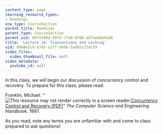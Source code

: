 ```yaml
---
content_type: page
learning_resource_types:
- Readings
ocw_type: CourseSection
parent_title: Readings
parent_type: CourseSection
parent_uid: 607e580d-09fd-cfa0-0f08-a87ae0de6ad6
title: 'Lecture 10: Transactions and Locking'
uid: 0984e5c9-e745-a1ff-d69b-5ad93c274c59
video_files:
  video_thumbnail_file: null
video_metadata:
  youtube_id: null
---
```


In this class, we will begin our discussion of concurrency control and recovery. To prepare for this class, please read:

Franklin, Michael. "![This resource may not render correctly in a screen reader.](/images/inacessible.gif)[Concurrency Control and Recovery (PDF)](https://courses.cs.washington.edu/courses/cse544/11wi/papers/franklin97.pdf)" _The Computer Science and Engineering Handbook_. 1997. 

As you read, note any terms you are unfamiliar with and come to class prepared to ask questions!